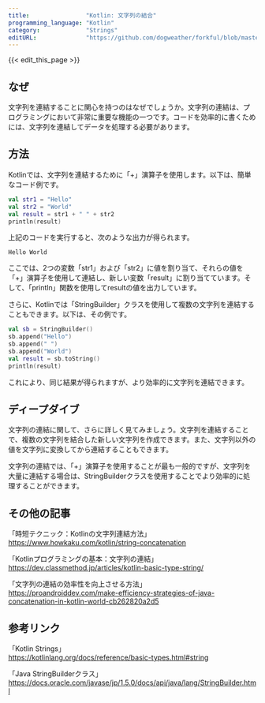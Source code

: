 ```yaml
---
title:                "Kotlin: 文字列の結合"
programming_language: "Kotlin"
category:             "Strings"
editURL:              "https://github.com/dogweather/forkful/blob/master/content/ja/kotlin/concatenating-strings.md"
---
```


{{< edit_this_page >}}

## なぜ
文字列を連結することに関心を持つのはなぜでしょうか。文字列の連結は、プログラミングにおいて非常に重要な機能の一つです。コードを効率的に書くためには、文字列を連結してデータを処理する必要があります。

## 方法
Kotlinでは、文字列を連結するために「+」演算子を使用します。以下は、簡単なコード例です。

```Kotlin
val str1 = "Hello"
val str2 = "World"
val result = str1 + " " + str2
println(result)
```

上記のコードを実行すると、次のような出力が得られます。

```
Hello World
```

ここでは、2つの変数「str1」および「str2」に値を割り当て、それらの値を「+」演算子を使用して連結し、新しい変数「result」に割り当てています。そして、「println」関数を使用してresultの値を出力しています。

さらに、Kotlinでは「StringBuilder」クラスを使用して複数の文字列を連結することもできます。以下は、その例です。

```Kotlin
val sb = StringBuilder()
sb.append("Hello")
sb.append(" ")
sb.append("World")
val result = sb.toString()
println(result)
```

これにより、同じ結果が得られますが、より効率的に文字列を連結できます。

## ディープダイブ
文字列の連結に関して、さらに詳しく見てみましょう。文字列を連結することで、複数の文字列を結合した新しい文字列を作成できます。また、文字列以外の値を文字列に変換してから連結することもできます。

文字列の連結では、「+」演算子を使用することが最も一般的ですが、文字列を大量に連結する場合は、StringBuilderクラスを使用することでより効率的に処理することができます。

## その他の記事
「時短テクニック：Kotlinの文字列連結方法」  
https://www.howkaku.com/kotlin/string-concatenation

「Kotlinプログラミングの基本：文字列の連結」  
https://dev.classmethod.jp/articles/kotlin-basic-type-string/

「文字列の連結の効率性を向上させる方法」  
https://proandroiddev.com/make-efficiency-strategies-of-java-concatenation-in-kotlin-world-cb262820a2d5

## 参考リンク
「Kotlin Strings」  
https://kotlinlang.org/docs/reference/basic-types.html#string

「Java StringBuilderクラス」  
https://docs.oracle.com/javase/jp/1.5.0/docs/api/java/lang/StringBuilder.html
